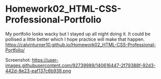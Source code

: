 # Homework02_HTML-CSS-Professional-Portfolio

My portfolio looks wacky but I stayed up all night doing it. It could be pollised a little better which I hope practice will make that happen.
https://calvinturner10.github.io/Homework02_HTML-CSS-Professional-Portfolio/

 Screenshot: https://user-images.githubusercontent.com/92739989/140616447-2f79388f-92d3-442d-8e23-eaf137c6b939.png
